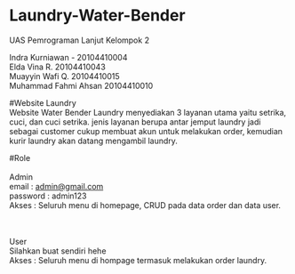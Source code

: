 # Laundry-Water-Bender
UAS Pemrograman Lanjut Kelompok 2

Indra Kurniawan - 20104410004<br>
Elda Vina R. 20104410043<br>
Muayyin Wafi Q. 20104410015<br>
Muhammad Fahmi Ahsan 20104410010<br>

#Website Laundry <br>
Website Water Bender Laundry menyediakan 3 layanan utama yaitu setrika, cuci, dan cuci setrika. jenis layanan berupa antar jemput laundry jadi sebagai customer cukup membuat akun untuk melakukan order, kemudian kurir laundry akan datang mengambil laundry.

#Role<br><br>
Admin<br>
email : admin@gmail.com<br>
password : admin123<br>
Akses : Seluruh menu di homepage, CRUD pada data order dan data user.

<br><br>
User<br>
Silahkan buat sendiri hehe<br>
Akses : Seluruh menu di hompage termasuk melakukan order laundry.
